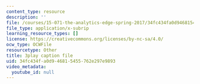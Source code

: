 ```yaml
---
content_type: resource
description: ''
file: /courses/15-071-the-analytics-edge-spring-2017/34fc434fa0d946815455762e297e9893_SSzcvj2biAQ.srt
file_type: application/x-subrip
learning_resource_types: []
license: https://creativecommons.org/licenses/by-nc-sa/4.0/
ocw_type: OCWFile
resourcetype: Other
title: 3play caption file
uid: 34fc434f-a0d9-4681-5455-762e297e9893
video_metadata:
  youtube_id: null
---
```

